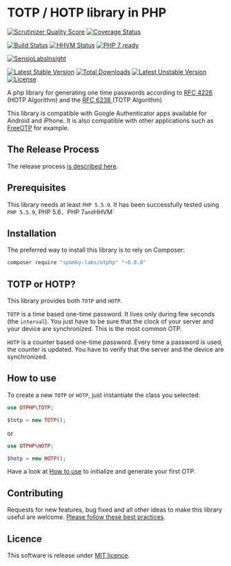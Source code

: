 # TOTP / HOTP library in PHP #

[![Scrutinizer Quality Score](https://scrutinizer-ci.com/g/Spomky-Labs/otphp/badges/quality-score.png?s=a184d180414b30764d19b421a12d6cf7e9e5e7c2)](https://scrutinizer-ci.com/g/Spomky-Labs/otphp/)
[![Coverage Status](https://coveralls.io/repos/Spomky-Labs/otphp/badge.svg?branch=master&service=github)](https://coveralls.io/github/Spomky-Labs/otphp?branch=master)

[![Build Status](https://travis-ci.org/Spomky-Labs/otphp.svg?branch=master)](https://travis-ci.org/Spomky-Labs/otphp)
[![HHVM Status](http://hhvm.h4cc.de/badge/Spomky-Labs/otphp.png)](http://hhvm.h4cc.de/package/Spomky-Labs/otphp)
[![PHP 7 ready](http://php7ready.timesplinter.ch/Spomky-Labs/otphp/badge.svg)](https://travis-ci.org/Spomky-Labs/otphp)

[![SensioLabsInsight](https://insight.sensiolabs.com/projects/49e5925d-0dd8-4b89-a215-5eb33b4d96d9/big.png)](https://insight.sensiolabs.com/projects/49e5925d-0dd8-4b89-a215-5eb33b4d96d9)

[![Latest Stable Version](https://poser.pugx.org/spomky-labs/otphp/v/stable.png)](https://packagist.org/packages/spomky-labs/otphp) [![Total Downloads](https://poser.pugx.org/spomky-labs/otphp/downloads.png)](https://packagist.org/packages/spomky-labs/otphp) [![Latest Unstable Version](https://poser.pugx.org/spomky-labs/otphp/v/unstable.png)](https://packagist.org/packages/spomky-labs/otphp) [![License](https://poser.pugx.org/spomky-labs/otphp/license.png)](https://packagist.org/packages/spomky-labs/otphp)

A php library for generating one time passwords according to [ RFC 4226 ](http://tools.ietf.org/html/rfc4226) (HOTP Algorithm) and the [ RFC 6238 ](http://tools.ietf.org/html/rfc6238) (TOTP Algorithm)

This library is compatible with Google Authenticator apps available for Android and iPhone. It is also compatible with other applications such as [FreeOTP](https://play.google.com/store/apps/details?id=org.fedorahosted.freeotp) for example.

## The Release Process

The release process [is described here](doc/Release.md).

## Prerequisites

This library needs at least `PHP 5.5.9`.
It has been successfully tested using `PHP 5.5.9`, PHP 5.6`, `PHP 7` and `HHVM`

## Installation

The preferred way to install this library is to rely on Composer:

```sh
composer require "spomky-labs/otphp" "~6.0.0"
```

## TOTP or HOTP?

This library provides both `TOTP` and `HOTP`.

`TOTP` is a time based one-time password. It lives only during few seconds (the `interval`).
You just have to be sure that the clock of your server and your device are synchronized.
This is the most common OTP.

`HOTP` is a counter based one-time password. Every time a password is used, the counter is updated.
You have to verify that the server and the device are synchronized.

## How to use

To create a new `TOTP` or `HOTP`, just instantiate the class you selected:

```php
use OTPHP\TOTP;

$totp = new TOTP();
```

or 

```php
use OTPHP\HOTP;

$hotp = new HOTP();
```

Have a look at [How to use](doc/Use.md) to initialize and generate your first OTP.

## Contributing

Requests for new features, bug fixed and all other ideas to make this library useful are welcome. [Please follow these best practices](doc/Contributing.md).

## Licence

This software is release under [MIT licence](LICENSE).
